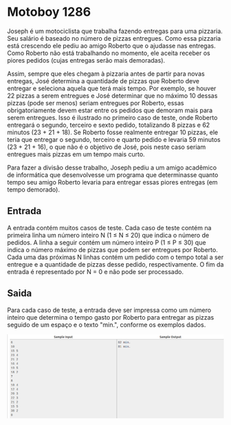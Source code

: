 # Motoboy 1286

Joseph é um motociclista que trabalha fazendo entregas para uma pizzaria. Seu salário é baseado no número de pizzas entregues. Como essa pizzaria está crescendo ele pediu ao amigo Roberto que o ajudasse nas entregas. Como Roberto não está trabalhando no momento, ele aceita receber os piores pedidos (cujas entregas serão mais demoradas).

Assim, sempre que eles chegam à pizzaria antes de partir para novas entregas, José determina a quantidade de pizzas que Roberto deve entregar e seleciona aquela que terá mais tempo. Por exemplo, se houver 22 pizzas a serem entregues e José determinar que no máximo 10 dessas pizzas (pode ser menos) seriam entregues por Roberto, essas obrigatoriamente devem estar entre os pedidos que demoram mais para serem entregues. Isso é ilustrado no primeiro caso de teste, onde Roberto entregará o segundo, terceiro e sexto pedido, totalizando 8 pizzas e 62 minutos (23 + 21 + 18). Se Roberto fosse realmente entregar 10 pizzas, ele teria que entregar o segundo, terceiro e quarto pedido e levaria 59 minutos (23 + 21 + 16), o que não é o objetivo de José, pois neste caso seriam entregues mais pizzas em um tempo mais curto.

Para fazer a divisão desse trabalho, Joseph pediu a um amigo acadêmico de informática que desenvolvesse um programa que determinasse quanto tempo seu amigo Roberto levaria para entregar essas piores entregas (em tempo demorado).

##  Entrada 
A entrada contém muitos casos de teste. Cada caso de teste contém na primeira linha um número inteiro N (1 ≤ N ≤ 20) que indica o número de pedidos. A linha a seguir contém um número inteiro P (1 ≤ P ≤ 30) que indica o número máximo de pizzas que podem ser entregues por Roberto. Cada uma das próximas N linhas contém um pedido com o tempo total a ser entregue e a quantidade de pizzas desse pedido, respectivamente. O fim da entrada é representado por N = 0 e não pode ser processado.

## Saida 

Para cada caso de teste, a entrada deve ser impressa como um número inteiro que determina o tempo gasto por Roberto para entregar as pizzas seguido de um espaço e o texto "min.", conforme os exemplos dados.


![sample](/motoboy/m1.png)